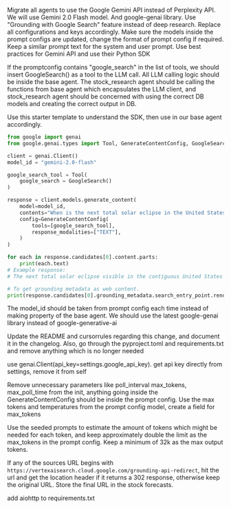 Migrate all agents to use the Google Gemini API instead of Perplexity API. 
We will use Gemini 2.0 Flash model. And google-genai library.
Use "Grounding with Google Search" feature instead of deep research. 
Replace all configurations and keys accordingly. 
Make sure the models inside the prompt configs are updated, change the format of prompt config if required.
Keep a similar prompt text for the system and user prompt.
Use best practices for Gemini API and use their Python SDK

If the promptconfig contains "google_search" in the list of tools, we should insert GoogleSearch() as a tool to the LLM call.
All LLM calling logic should be inside the base agent. The stock_research agent should be calling the functions from base agent which encapsulates the LLM client, and stock_research agent should be concerned with using the correct DB models and creating the correct output in DB.

Use this starter template to understand the SDK, then use in our base agent accordingly. 
```python
from google import genai
from google.genai.types import Tool, GenerateContentConfig, GoogleSearch

client = genai.Client()
model_id = "gemini-2.0-flash"

google_search_tool = Tool(
    google_search = GoogleSearch()
)

response = client.models.generate_content(
    model=model_id,
    contents="When is the next total solar eclipse in the United States?",
    config=GenerateContentConfig(
        tools=[google_search_tool],
        response_modalities=["TEXT"],
    )
)

for each in response.candidates[0].content.parts:
    print(each.text)
# Example response:
# The next total solar eclipse visible in the contiguous United States will be on ...

# To get grounding metadata as web content.
print(response.candidates[0].grounding_metadata.search_entry_point.rendered_content)
```


The model_id should be taken from prompt config each time instead of making property of the base agent. We should use the latest google-genai library instead of google-generative-ai


Update the README and cursorrules regarding this change, and document it in the changelog. Also, go through the pyproject.toml and requirements.txt and remove anything which is no longer needed


use genai.Client(api_key=settings.google_api_key). get api key directly from settings, remove it from self


Remove unnecessary parameters like poll_interval max_tokens, max_poll_time from the init, anything going inside the GenerateContentConfig should be inside the prompt config. Use the max tokens and temperatures from the prompt config model, create a field for max_tokens


Use the seeded prompts to estimate the amount of tokens which might be needed for each token, and keep approximately double the limit as the max_tokens in the prompt config. Keep a minimum of 32k as the max output tokens.


If any of the sources URL begins with `https://vertexaisearch.cloud.google.com/grounding-api-redirect`, hit the url and get the location header if it returns a 302 response, otherwise keep the original URL. Store the final URL in the stock forecasts.


add aiohttp to requirements.txt
